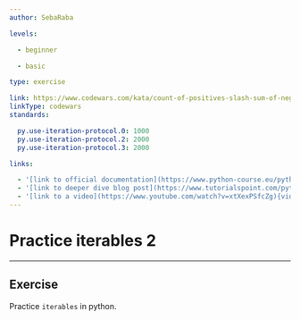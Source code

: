 ```yaml
---
author: SebaRaba

levels:

  - beginner

  - basic

type: exercise

link: https://www.codewars.com/kata/count-of-positives-slash-sum-of-negatives
linkType: codewars
standards:

  py.use-iteration-protocol.0: 1000
  py.use-iteration-protocol.2: 2000
  py.use-iteration-protocol.3: 2000

links:

  - '[link to official documentation](https://www.python-course.eu/python3_for_loop.php){website}'
  - '[link to deeper dive blog post](https://www.tutorialspoint.com/python/python_loops.htm){website}'
  - '[link to a video](https://www.youtube.com/watch?v=xtXexPSfcZg){video}'
---
```


# Practice iterables 2

---
## Exercise

Practice `iterables` in python.
